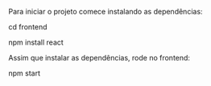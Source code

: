 Para iniciar o projeto comece instalando as dependências:

cd frontend

npm install react

Assim que instalar as dependências, rode no frontend:

npm start

